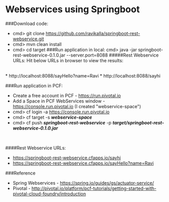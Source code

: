 # Webservices using Springboot

###Download code:
 * cmd> git clone https://github.com/ravikalla/springboot-rest-webservice.git
 * cmd> mvn clean install
 * cmd> cd target
###Run application in local:
cmd> java -jar springboot-rest-webservice-0.1.0.jar --server.port=8088
#####Rest Webservice URLs:
Hit below URLs in browser to view the results:
<br/>
 * http://localhost:8088/sayHello?name=Ravi
 * http://localhost:8088/sayhi
 
###Run application in PCF:
 * Create a free account in PCF - https://run.pivotal.io
 * Add a Space in PCF WebServices window - https://console.run.pivotal.io (I created "webservice-space")
 * cmd> cf login -a https://console.run.pivotal.io
 * cmd> cf target -s <b><i>webservice-space</i></b>
 * cmd> cf push <b><i>springboot-rest-webservice</i></b> -p <b><i>target/springboot-rest-webservice-0.1.0.jar</i></b>
<br/>

####Rest Webservice URLs:
 * https://springboot-rest-webservice.cfapps.io/sayhi
 * https://springboot-rest-webservice.cfapps.io/sayHello?name=Ravi

###Reference
 * Spring Webservices - https://spring.io/guides/gs/actuator-service/
 * Pivotal - http://pivotal.io/platform/pcf-tutorials/getting-started-with-pivotal-cloud-foundry/introduction
